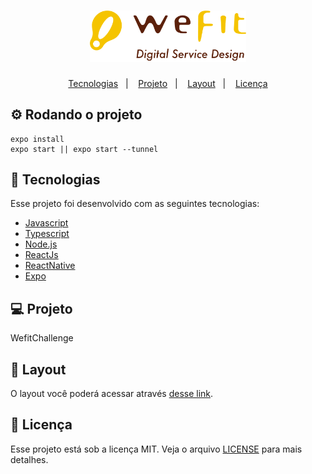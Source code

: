 <h1 align="center">
    <img alt="WefitChallenge" title="" src="https://github.com/IvanOliver131/wefit-challenge/blob/master/src/assets/logo-wefit.png" width="250px" />
</h1>
<p align="center">
  <a href="#rocket-tecnologias">Tecnologias</a>&nbsp;&nbsp;&nbsp;|&nbsp;&nbsp;&nbsp;
  <a href="#-projeto">Projeto</a>&nbsp;&nbsp;&nbsp;|&nbsp;&nbsp;&nbsp;
  <a href="#-layout">Layout</a>&nbsp;&nbsp;&nbsp;|&nbsp;&nbsp;&nbsp;
  <a href="#memo-licença">Licença</a>
</p>

## ⚙ Rodando o projeto

```
expo install
expo start || expo start --tunnel
```

## :rocket: Tecnologias

Esse projeto foi desenvolvido com as seguintes tecnologias:

- [Javascript](https://developer.mozilla.org/pt-BR/docs/Web/JavaScript)
- [Typescript](https://www.typescriptlang.org/)
- [Node.js](https://nodejs.org/en/)
- [ReactJs](https://reactjs.org)
- [ReactNative](https://reactnative.dev)
- [Expo](https://expo.dev/)

## 💻 Projeto

WefitChallenge

## 🔖 Layout

O layout você poderá acessar através [desse link](https://www.figma.com/file/TETzIuf8UnkRGWSyxvPigc/Teste-Android-WeFit---2022?node-id=0%3A1).

## :memo: Licença

Esse projeto está sob a licença MIT. Veja o arquivo [LICENSE](LICENSE.md) para mais detalhes.

